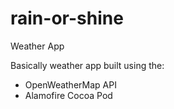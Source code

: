 # rain-or-shine
Weather App

Basically weather app built using the:
- OpenWeatherMap API
- Alamofire Cocoa Pod
